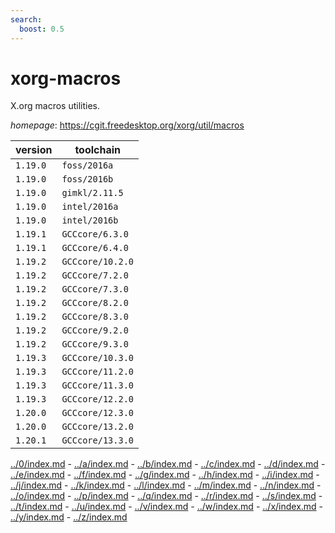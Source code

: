```yaml
---
search:
  boost: 0.5
---
```

# xorg-macros

X.org macros utilities.

*homepage*: <https://cgit.freedesktop.org/xorg/util/macros>

version | toolchain
--------|----------
``1.19.0`` | ``foss/2016a``
``1.19.0`` | ``foss/2016b``
``1.19.0`` | ``gimkl/2.11.5``
``1.19.0`` | ``intel/2016a``
``1.19.0`` | ``intel/2016b``
``1.19.1`` | ``GCCcore/6.3.0``
``1.19.1`` | ``GCCcore/6.4.0``
``1.19.2`` | ``GCCcore/10.2.0``
``1.19.2`` | ``GCCcore/7.2.0``
``1.19.2`` | ``GCCcore/7.3.0``
``1.19.2`` | ``GCCcore/8.2.0``
``1.19.2`` | ``GCCcore/8.3.0``
``1.19.2`` | ``GCCcore/9.2.0``
``1.19.2`` | ``GCCcore/9.3.0``
``1.19.3`` | ``GCCcore/10.3.0``
``1.19.3`` | ``GCCcore/11.2.0``
``1.19.3`` | ``GCCcore/11.3.0``
``1.19.3`` | ``GCCcore/12.2.0``
``1.20.0`` | ``GCCcore/12.3.0``
``1.20.0`` | ``GCCcore/13.2.0``
``1.20.1`` | ``GCCcore/13.3.0``

[../0/index.md](0) - [../a/index.md](a) - [../b/index.md](b) - [../c/index.md](c) - [../d/index.md](d) - [../e/index.md](e) - [../f/index.md](f) - [../g/index.md](g) - [../h/index.md](h) - [../i/index.md](i) - [../j/index.md](j) - [../k/index.md](k) - [../l/index.md](l) - [../m/index.md](m) - [../n/index.md](n) - [../o/index.md](o) - [../p/index.md](p) - [../q/index.md](q) - [../r/index.md](r) - [../s/index.md](s) - [../t/index.md](t) - [../u/index.md](u) - [../v/index.md](v) - [../w/index.md](w) - [../x/index.md](x) - [../y/index.md](y) - [../z/index.md](z)

